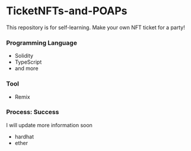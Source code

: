 # TicketNFTs-and-POAPs
This repository is for self-learning.
Make your own NFT ticket for a party!

### Programming Language
* Solidity
* TypeScript
* and more

### Tool
* Remix

### Process: Success

I will update more information soon
* hardhat
* ether
